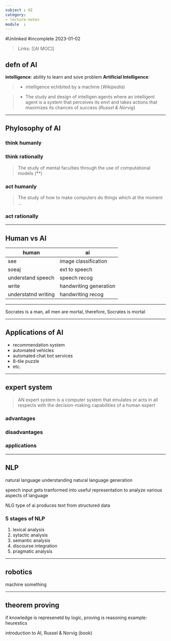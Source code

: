 ```yaml
---
subject : AI 
category: 
- lecture-notes
module  : 
---
```

#Unlinked 
#incomplete 
2023-01-02

>Links: [[AI MOC]]

## defn of AI
**intelligence**: ability to learn and sove problem
**Artificial Intelligence**: 
>- intelligence echibited by a machine (*Wikipedia*)

>- The study and design of intelligen agents where an intelligent agent is a system that perceives its envt and takes actions that maximizes its chances of success (*Russel & Norvig*)

---
## Phylosophy of AI
### think humanly
>

### think rationally
>The study of mental faculties through the use of computational models (**)

### act humanly
>The study of how to make computers do things which at the moment ...

### act rationally
>

---
## Human vs AI

| human               | ai                     |
| ------------------- | ---------------------- |
| see                 | image classification   |
| soeaj               | ext to speech          |
| understand speech   | speech recog           |
| write               | handwriting generation |
| understatnd writing | handwriting recog      |

---
Socrates is a man, all men are mortal, therefore, Socrates is mortal

---
## Applications of AI
- recommendation system
- automated vehicles
- automated chat bot services
- 8-tile puzzle
- etc.

---
## expert system

>AN expert system is a computer system that emulates or acts in all respects with the decision-making capabilities of a human expert

### advantages

### disadvantages

### applications

---
## NLP
natural language understanding
natural language generation

speech input gets tranformed into useful representation to analyze various aspects of language

NLG type of ai produces text from structured data

### 5 stages of NLP
1. lexical analysis
2. sytactic analysis
3. semantic analysis
4. discourse integration
5. pragmatic analysis

---
## robotics
machine something

---
## theorem proving
if knowledge is represenetd by logic, proving is reasoning
example: heurestics



introduction to AI, Russel & Norvig (book)


